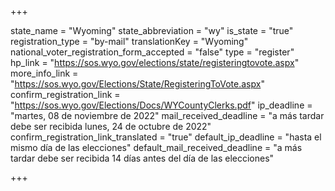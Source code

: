 +++

state_name = "Wyoming"
state_abbreviation = "wy"
is_state = "true"
registration_type = "by-mail"
translationKey = "Wyoming"
national_voter_registration_form_accepted = "false"
type = "register"
hp_link = "https://sos.wyo.gov/elections/state/registeringtovote.aspx"
more_info_link = "https://sos.wyo.gov/Elections/State/RegisteringToVote.aspx"
confirm_registration_link = "https://sos.wyo.gov/Elections/Docs/WYCountyClerks.pdf"
ip_deadline = "martes, 08 de noviembre de 2022"
mail_received_deadline = "a más tardar debe ser recibida lunes, 24 de octubre de 2022"
confirm_registration_link_translated = "true"
default_ip_deadline = "hasta el mismo día de las elecciones"
default_mail_received_deadline = "a más tardar debe ser recibida 14 días antes del día de las elecciones"

+++
